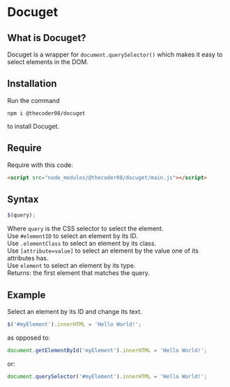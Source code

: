 # Docuget
## What is Docuget?
Docuget is a wrapper for `document.querySelector()` which makes it easy to select elements in the DOM.
## Installation
Run the command
```shell
npm i @thecoder08/docuget
```
to install Docuget.
## Require
Require with this code:
```html
<script src="node_modules/@thecoder08/docuget/main.js"></script>
```
## Syntax
```javascript
$(query);
```
Where `query` is the CSS selector to select the element.  
Use `#elementID` to select an element by its ID.  
Use `.elementClass` to select an element by its class.  
Use `[attribute=value]` to select an element by the value one of its attributes has.  
Use `element` to select an element by its type.  
Returns: the first element that matches the query.
## Example
Select an element by its ID and change its text.
```javascript
$('#myElement').innerHTML = 'Hello World!';
```
as opposed to:
```javascript
document.getElementById('myElement').innerHTML = 'Hello World!';
```
or:
```javascript
document.querySelector('#myElement').innerHTML = 'Hello World!';
```

